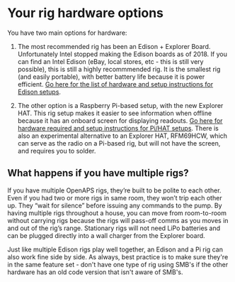 # Your rig hardware options

You have two main options for hardware:

1. The most recommended rig has been an Edison + Explorer Board. Unfortunately Intel stopped making the Edison boards as of 2018. If you can find an Intel Edison (eBay, local stores, etc - this is still very possible), this is still a highly recommmended rig. It is the smallest rig (and easily portable), with better battery life because it is power efficient. [Go here for the list of hardware and setup instructions for Edison setups](<../Gear Up/edison-explorer-board>).
  
2. The other option is a Raspberry Pi-based setup, with the new Explorer HAT. This rig setup makes it easier to see information when offline because it has an onboard screen for displaying readouts. [Go here for hardware required and setup instructions for Pi/HAT setups](<../Gear Up/pi-based-rigs>). There is also an experimental alternative to an Explorer HAT, RFM69HCW, which can serve as the radio on a Pi-based rig, but will not have the screen, and requires you to solder.

## What happens if you have multiple rigs?

If you have multiple OpenAPS rigs, they’re built to be polite to each other. Even if you had two or more rigs in same room, they won’t trip each other up. They “wait for silence” before issuing any commands to the pump. By having multiple rigs throughout a house, you can move from room-to-room without carrying rigs because the rigs will pass-off comms as you moves in and out of the rig’s range. Stationary rigs will not need LiPo batteries and can be plugged directly into a wall charger from the Explorer board.

Just like multiple Edison rigs play well together, an Edison and a Pi rig can also work fine side by side. As always, best practice is to make sure they're in the same feature set - don't have one type of rig using SMB's if the other hardware has an old code version that isn't aware of SMB's. 
